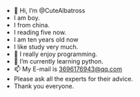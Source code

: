 - 👋 Hi, I’m @CuteAlbatross
-    I am boy.
-    I from china.
-    I reading five now.
-    I am ten years old now
-    I like study very much.
- 👀 I really enjoy programming.
- 🌱 I’m currently learning python.
- 📫 My E-mail is 3696176943@qq.com
- Please ask all the experts for their advice.
- Thank you everyone.
<!---
orengematter/orengematter is a ✨ special ✨ repository because its `README.md` (this file) appears on your GitHub profile.
You can click the Preview link to take a look at your changes.
--->
